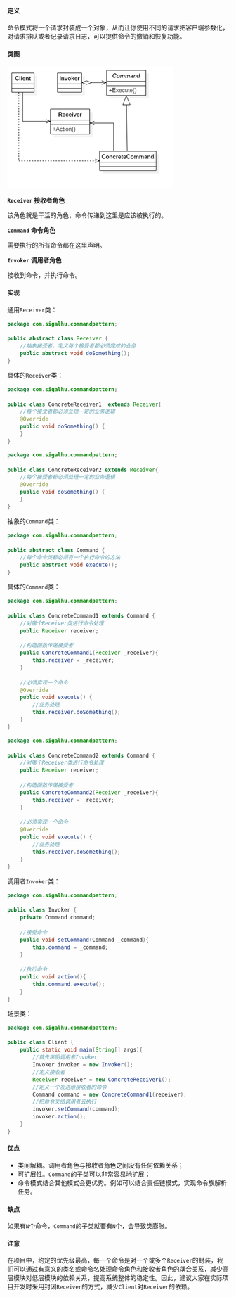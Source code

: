 #### 定义

命令模式将一个请求封装成一个对象，从而让你使用不同的请求把客户端参数化，对请求排队或者记录请求日志，可以提供命令的撤销和恢复功能。

#### 类图

![](《设计模式之禅》读书笔记--(10)命令模式/1.png)

**`Receiver` 接收者角色**

该角色就是干活的角色，命令传递到这里是应该被执行的。

**`Command` 命令角色**

需要执行的所有命令都在这里声明。

**`Invoker` 调用者角色**

接收到命令，并执行命令。

#### 实现

通用`Receiver`类：
```java
package com.sigalhu.commandpattern;

public abstract class Receiver {
    //抽象接受者，定义每个接受者都必须完成的业务
    public abstract void doSomething();
}
```
具体的`Receiver`类：
```java
package com.sigalhu.commandpattern;

public class ConcreteReceiver1  extends Receiver{
    //每个接受者都必须处理一定的业务逻辑
    @Override
    public void doSomething() {
    }
}
```
```java
package com.sigalhu.commandpattern;

public class ConcreteReceiver2 extends Receiver{
    //每个接受者都必须处理一定的业务逻辑
    @Override
    public void doSomething() {
    }
}
```
抽象的`Command`类：
```java
package com.sigalhu.commandpattern;

public abstract class Command {
    //每个命令类都必须有一个执行命令的方法
    public abstract void execute();
}
```
具体的`Command`类：
```java
package com.sigalhu.commandpattern;

public class ConcreteCommand1 extends Command {
    //对哪个Receiver类进行命令处理
    public Receiver receiver;

    //构造函数传递接受者
    public ConcreteCommand1(Receiver _receiver){
        this.receiver = _receiver;
    }

    //必须实现一个命令
    @Override
    public void execute() {
        //业务处理
        this.receiver.doSomething();
    }
}
```
```java
package com.sigalhu.commandpattern;

public class ConcreteCommand2 extends Command {
    //对哪个Receiver类进行命令处理
    public Receiver receiver;

    //构造函数传递接受者
    public ConcreteCommand2(Receiver _receiver){
        this.receiver = _receiver;
    }

    //必须实现一个命令
    @Override
    public void execute() {
        //业务处理
        this.receiver.doSomething();
    }
}
```
调用者`Invoker`类：
```java
package com.sigalhu.commandpattern;

public class Invoker {
    private Command command;

    //接受命令
    public void setCommand(Command _command){
        this.command = _command;
    }

    //执行命令
    public void action(){
        this.command.execute();
    }
}
```
场景类：
```java
package com.sigalhu.commandpattern;

public class Client {
    public static void main(String[] args){
        //首先声明调用者Invoker
        Invoker invoker = new Invoker();
        //定义接收者
        Receiver receiver = new ConcreteReceiver1();
        //定义一个发送给接收者的命令
        Command command = new ConcreteCommand1(receiver);
        //把命令交给调用者去执行
        invoker.setCommand(command);
        invoker.action();
    }
}
```

#### 优点

* 类间解耦。调用者角色与接收者角色之间没有任何依赖关系；
* 可扩展性。`Command`的子类可以非常容易地扩展；
* 命令模式结合其他模式会更优秀。例如可以结合责任链模式，实现命令族解析任务。

#### 缺点

如果有`N`个命令，`Command`的子类就要有`N`个，会导致类膨胀。

#### 注意

在项目中，约定的优先级最高，每一个命令是对一个或多个`Receiver`的封装，我们可以通过有意义的类名或命令名处理命令角色和接收者角色的耦合关系，减少高层模块对低层模块的依赖关系，提高系统整体的稳定性。因此，建议大家在实际项目开发时采用封闭`Receiver`的方式，减少`Client`对`Receiver`的依赖。